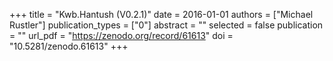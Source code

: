 +++
title = "Kwb.Hantush (V0.2.1)"
date = 2016-01-01
authors = ["Michael Rustler"]
publication_types = ["0"]
abstract = ""
selected = false
publication = ""
url_pdf = "https://zenodo.org/record/61613"
doi = "10.5281/zenodo.61613"
+++

